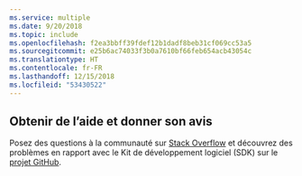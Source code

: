 ```yaml
---
ms.service: multiple
ms.date: 9/20/2018
ms.topic: include
ms.openlocfilehash: f2ea3bbff39fdef12b1dadf8beb31cf069cc53a5
ms.sourcegitcommit: e25b6ac74033f3b0a7610bf66feb654acb43054c
ms.translationtype: HT
ms.contentlocale: fr-FR
ms.lasthandoff: 12/15/2018
ms.locfileid: "53430522"
---
```

## <a name="get-help-and-give-feedback"></a>Obtenir de l’aide et donner son avis

Posez des questions à la communauté sur [Stack Overflow](http://stackoverflow.com/questions/tagged/azure-sdk-.net) et découvrez des problèmes en rapport avec le Kit de développement logiciel (SDK) sur le [projet GitHub](https://github.com/Azure/azure-sdk-for-net).